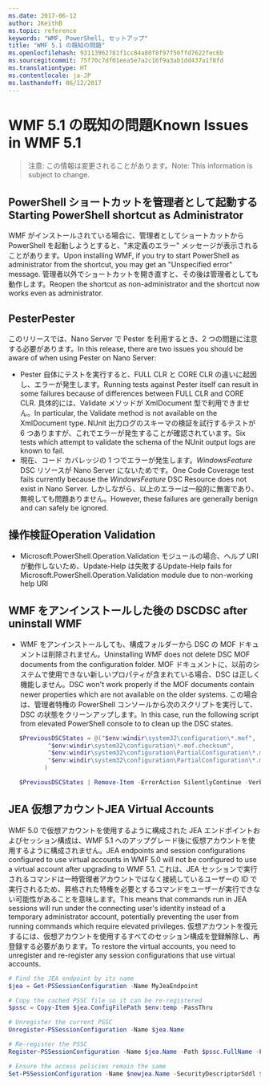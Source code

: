```yaml
---
ms.date: 2017-06-12
author: JKeithB
ms.topic: reference
keywords: "WMF, PowerShell, セットアップ"
title: "WMF 5.1 の既知の問題"
ms.openlocfilehash: 93113962781f1cc84a80f8f97f56ffd7622fec6b
ms.sourcegitcommit: 75f70c7df01eea5e7a2c16f9a3ab1dd437a1f8fd
ms.translationtype: HT
ms.contentlocale: ja-JP
ms.lasthandoff: 06/12/2017
---
```

# <a name="known-issues-in-wmf-51"></a><span data-ttu-id="d3851-103">WMF 5.1 の既知の問題</span><span class="sxs-lookup"><span data-stu-id="d3851-103">Known Issues in WMF 5.1</span></span> #

> <span data-ttu-id="d3851-104">注意: この情報は変更されることがあります。</span><span class="sxs-lookup"><span data-stu-id="d3851-104">Note: This information is subject to change.</span></span>

## <a name="starting-powershell-shortcut-as-administrator"></a><span data-ttu-id="d3851-105">PowerShell ショートカットを管理者として起動する</span><span class="sxs-lookup"><span data-stu-id="d3851-105">Starting PowerShell shortcut as Administrator</span></span>
<span data-ttu-id="d3851-106">WMF がインストールされている場合に、管理者としてショートカットから PowerShell を起動しようとすると、"未定義のエラー" メッセージが表示されることがあります。</span><span class="sxs-lookup"><span data-stu-id="d3851-106">Upon installing WMF, if you try to start PowerShell as administrator from the shortcut, you may get an "Unspecified error" message.</span></span>
<span data-ttu-id="d3851-107">管理者以外でショートカットを開き直すと、その後は管理者としても動作します。</span><span class="sxs-lookup"><span data-stu-id="d3851-107">Reopen the shortcut as non-administrator and the shortcut now works even as administrator.</span></span>

## <a name="pester"></a><span data-ttu-id="d3851-108">Pester</span><span class="sxs-lookup"><span data-stu-id="d3851-108">Pester</span></span>
<span data-ttu-id="d3851-109">このリリースでは、Nano Server で Pester を利用するとき、2 つの問題に注意する必要があります。</span><span class="sxs-lookup"><span data-stu-id="d3851-109">In this release, there are two issues you should be aware of when using Pester on Nano Server:</span></span>

* <span data-ttu-id="d3851-110">Pester 自体にテストを実行すると、FULL CLR と CORE CLR の違いに起因し、エラーが発生します。</span><span class="sxs-lookup"><span data-stu-id="d3851-110">Running tests against Pester itself can result in some failures because of differences between FULL CLR and CORE CLR.</span></span> <span data-ttu-id="d3851-111">具体的には、Validate メソッドが XmlDocument 型で利用できません。</span><span class="sxs-lookup"><span data-stu-id="d3851-111">In particular, the Validate method is not available on the XmlDocument type.</span></span> <span data-ttu-id="d3851-112">NUnit 出力ログのスキーマの検証を試行するテストが 6 つありますが、これでエラーが発生することが確認されています。</span><span class="sxs-lookup"><span data-stu-id="d3851-112">Six tests which attempt to validate the schema of the NUnit output logs are known to fail.</span></span> 
* <span data-ttu-id="d3851-113">現在、コード カバレッジの 1 つでエラーが発生します。*WindowsFeature* DSC リソースが Nano Server にないためです。</span><span class="sxs-lookup"><span data-stu-id="d3851-113">One Code Coverage test fails currently because the *WindowsFeature* DSC Resource does not exist in Nano Server.</span></span> <span data-ttu-id="d3851-114">しかしながら、以上のエラーは一般的に無害であり、無視しても問題ありません。</span><span class="sxs-lookup"><span data-stu-id="d3851-114">However, these failures are generally benign and can safely be ignored.</span></span>

## <a name="operation-validation"></a><span data-ttu-id="d3851-115">操作検証</span><span class="sxs-lookup"><span data-stu-id="d3851-115">Operation Validation</span></span> 

* <span data-ttu-id="d3851-116">Microsoft.PowerShell.Operation.Validation モジュールの場合、ヘルプ URI が動作しないため、Update-Help は失敗する</span><span class="sxs-lookup"><span data-stu-id="d3851-116">Update-Help fails for Microsoft.PowerShell.Operation.Validation module due to non-working help URI</span></span>

## <a name="dsc-after-uninstall-wmf"></a><span data-ttu-id="d3851-117">WMF をアンインストールした後の DSC</span><span class="sxs-lookup"><span data-stu-id="d3851-117">DSC after uninstall WMF</span></span> 
* <span data-ttu-id="d3851-118">WMF をアンインストールしても、構成フォルダーから DSC の MOF ドキュメントは削除されません。</span><span class="sxs-lookup"><span data-stu-id="d3851-118">Uninstalling WMF does not delete DSC MOF documents from the configuration folder.</span></span> <span data-ttu-id="d3851-119">MOF ドキュメントに、以前のシステムで使用できない新しいプロパティが含まれている場合、DSC は正しく機能しません。</span><span class="sxs-lookup"><span data-stu-id="d3851-119">DSC won't work properly if the MOF documents contain newer properties which are not available on the older systems.</span></span> <span data-ttu-id="d3851-120">この場合は、管理者特権の PowerShell コンソールから次のスクリプトを実行して、DSC の状態をクリーンアップします。</span><span class="sxs-lookup"><span data-stu-id="d3851-120">In this case, run the following script from elevated PowerShell console to to clean up the DSC states.</span></span>
 ```PowerShell
    $PreviousDSCStates = @("$env:windir\system32\configuration\*.mof",
            "$env:windir\system32\configuration\*.mof.checksum",
            "$env:windir\system32\configuration\PartialConfiguration\*.mof",
            "$env:windir\system32\configuration\PartialConfiguration\*.mof.checksum"
           )

    $PreviousDSCStates | Remove-Item -ErrorAction SilentlyContinue -Verbose
 ```  

## <a name="jea-virtual-accounts"></a><span data-ttu-id="d3851-121">JEA 仮想アカウント</span><span class="sxs-lookup"><span data-stu-id="d3851-121">JEA Virtual Accounts</span></span>
<span data-ttu-id="d3851-122">WMF 5.0 で仮想アカウントを使用するように構成された JEA エンドポイントおよびセッション構成は、WMF 5.1 へのアップグレード後に仮想アカウントを使用するように構成されません。</span><span class="sxs-lookup"><span data-stu-id="d3851-122">JEA endpoints and session configurations configured to use virtual accounts in WMF 5.0 will not be configured to use a virtual account after upgrading to WMF 5.1.</span></span>
<span data-ttu-id="d3851-123">これは、JEA セッションで実行されるコマンドは一時管理者アカウントではなく接続しているユーザーの ID で実行されるため、昇格された特権を必要とするコマンドをユーザーが実行できない可能性があることを意味します。</span><span class="sxs-lookup"><span data-stu-id="d3851-123">This means that commands run in JEA sessions will run under the connecting user's identity instead of a temporary administrator account, potentially preventing the user from running commands which require elevated privileges.</span></span>
<span data-ttu-id="d3851-124">仮想アカウントを復元するには、仮想アカウントを使用するすべてのセッション構成を登録解除し、再登録する必要があります。</span><span class="sxs-lookup"><span data-stu-id="d3851-124">To restore the virtual accounts, you need to unregister and re-register any session configurations that use virtual accounts.</span></span>

```powershell
# Find the JEA endpoint by its name
$jea = Get-PSSessionConfiguration -Name MyJeaEndpoint

# Copy the cached PSSC file so it can be re-registered
$pssc = Copy-Item $jea.ConfigFilePath $env:temp -PassThru

# Unregister the current PSSC
Unregister-PSSessionConfiguration -Name $jea.Name

# Re-register the PSSC
Register-PSSessionConfiguration -Name $jea.Name -Path $pssc.FullName -Force

# Ensure the access policies remain the same
Set-PSSessionConfiguration -Name $newjea.Name -SecurityDescriptorSddl $jea.SecurityDescriptorSddl
```

